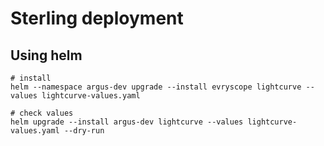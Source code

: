 # Sterling deployment

## Using helm

```
# install
helm --namespace argus-dev upgrade --install evryscope lightcurve --values lightcurve-values.yaml

# check values
helm upgrade --install argus-dev lightcurve --values lightcurve-values.yaml --dry-run
```
